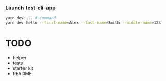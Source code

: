 ### Launch test-cli-app

```bash
yarn dev ... # command
yarn dev hello --first-name=Alex --last-name=Smith --middle-name=123
```

# TODO

- helper
- tests
- starter kit
- README
